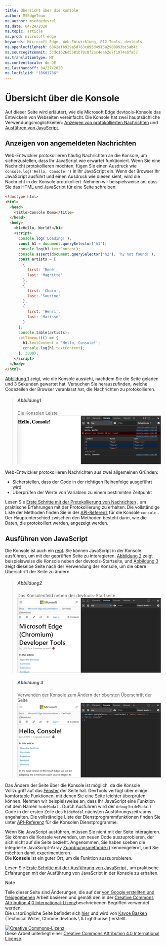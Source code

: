 ```yaml
---
title: Übersicht über die Konsole
author: MSEdgeTeam
ms.author: msedgedevrel
ms.date: 04/24/2020
ms.topic: article
ms.prod: microsoft-edge
keywords: Microsoft Edge, Web-Entwicklung, F12-Tools, devtools
ms.openlocfilehash: 6062afb929a5d763c095d4915a2960993bc5ab4c
ms.sourcegitcommit: 5cdc1626d5581b79c0f2ac4ea62e7f1974ebfa57
ms.translationtype: MT
ms.contentlocale: de-DE
ms.lasthandoff: 04/27/2020
ms.locfileid: "10601786"
---
```

<!-- Copyright Kayce Basques 

   Licensed under the Apache License, Version 2.0 (the "License");
   you may not use this file except in compliance with the License.
   You may obtain a copy of the License at

       https://www.apache.org/licenses/LICENSE-2.0

   Unless required by applicable law or agreed to in writing, software
   distributed under the License is distributed on an "AS IS" BASIS,
   WITHOUT WARRANTIES OR CONDITIONS OF ANY KIND, either express or implied.
   See the License for the specific language governing permissions and
   limitations under the License.  -->





# Übersicht über die Konsole   

  

Auf dieser Seite wird erläutert, wie die Microsoft Edge devtools-Konsole das Entwickeln von Webseiten vereinfacht.  Die Konsole hat zwei hauptsächliche Verwendungsmöglichkeiten: [Anzeigen von protokollierten Nachrichten](#viewing-logged-messages) und [Ausführen von JavaScript](#running-javascript).  

## Anzeigen von angemeldeten Nachrichten   

Web-Entwickler protokollieren häufig Nachrichten an die Konsole, um sicherzustellen, dass Ihr JavaScript wie erwartet funktioniert.  Wenn Sie eine Nachricht protokollieren möchten, fügen Sie einen Ausdruck wie `console.log('Hello, Console!')` in Ihr JavaScript ein.  Wenn der Browser Ihr JavaScript ausführt und einen Ausdruck wie diesen sieht, wird die Nachricht in der Konsole protokolliert.  Nehmen wir beispielsweise an, dass Sie das HTML und JavaScript für eine Seite schreiben:  

```html
<!doctype html>
<html>
  <head>
    <title>Console Demo</title>
  </head>
  <body>
    <h1>Hello, World!</h1>
    <script>
      console.log('Loading!');
      const h1 = document.querySelector('h1');
      console.log(h1.textContent);
      console.assert(document.querySelector('h2'), 'h2 not found!');
      const artists = [
        {
          first: 'René',
          last: 'Magritte'
        },
        {
          first: 'Chaim',
          last: 'Soutine'
        },
        {
          first: 'Henri',
          last: 'Matisse'
        }
      ];
      console.table(artists);
      setTimeout(() => {
        h1.textContent = 'Hello, Console!';
        console.log(h1.textContent);
      }, 3000);
    </script>
  </body>
</html>
```  

[Abbildung 1](#figure-1) zeigt, wie die Konsole aussieht, nachdem Sie die Seite geladen und 3 Sekunden gewartet hat.  Versuchen Sie herauszufinden, welche Codezeilen der Browser veranlasst hat, die Nachrichten zu protokollieren.  

> ##### Abbildung1  
> Die Konsolen Leiste  
> ![Die Konsolen Leiste][ImageConsole]  

Web-Entwickler protokollieren Nachrichten aus zwei allgemeinen Gründen:  

*   Sicherstellen, dass der Code in der richtigen Reihenfolge ausgeführt wird  
*   Überprüfen der Werte von Variablen zu einem bestimmten Zeitpunkt  

Lesen Sie [Erste Schritte mit der Protokollierung von Nachrichten][DevtoolsConsoleLoggingMessages] , um praktische Erfahrungen mit der Protokollierung zu erhalten.  Die vollständige Liste der Methoden finden Sie in der [API-Referenz][DevToolsConsoleAPI] für die Konsole `console` .  Der Hauptunterschied zwischen den Methoden besteht darin, wie die Daten, die protokolliert werden, angezeigt werden.  

## Ausführen von JavaScript   

Die Konsole ist auch ein [repl][WikiREPLoop].  Sie können JavaScript in der Konsole ausführen, um mit der geprüften Seite zu interagieren.  [Abbildung 2](#figure-2) zeigt beispielsweise die Konsole neben der devtools-Startseite, und [Abbildung 3](#figure-3) zeigt dieselbe Seite nach der Verwendung der Konsole, um die obere Überschrift der Seite zu ändern.  

> ##### Abbildung2  
> Das Konsolenfeld neben der devtools-Startseite  
> ![Das Konsolenfeld neben der devtools-Startseite][ImageConsoleOverview]  

> ##### Abbildung 3  
> Verwenden der Konsole zum Ändern der obersten Überschrift der Seite  
> ![Verwenden der Konsole zum Ändern der obersten Überschrift der Seite][ImageConsoleChangeTitle]  

Das Ändern der Seite über die Konsole ist möglich, da die Konsole Vollzugriff auf das [Fenster][MDNWindow] der Seite hat.  DevTools verfügt über einige komfortable Funktionen, mit denen Sie eine Seite leichter überprüfen können.  Nehmen wir beispielsweise an, dass Ihr JavaScript eine Funktion mit dem Namen `hideModal` .  Durch Ausführen wird der `debug(hideModal)` Code in der ersten Zeile des `hideModal` nächsten Ausführungszeitraums angehalten.  Die vollständige Liste der Dienstprogrammfunktionen finden Sie unter [API-Referenz][DevtoolsConsoleUtilitiesDebug] für die Konsolen Dienstprogramme.  

Wenn Sie JavaScript ausführen, müssen Sie nicht mit der Seite interagieren.  Sie können die Konsole verwenden, um neuen Code auszuprobieren, der sich nicht auf die Seite bezieht.  Angenommen, Sie haben soeben die integrierte JavaScript-Array [Zuordnungsmethode ()][MDNMap] kennengelernt, und Sie möchten damit experimentieren.  
Die **Konsole** ist ein guter Ort, um die Funktion auszuprobieren.  

Lesen Sie [Erste Schritte mit der Ausführung von JavaScript][ImageConsoleChangeTitle] , um praktische Erfahrungen mit der Ausführung von JavaScript in der Konsole zu erhalten.  

   

  

<!-- image links -->  

[ImageConsole]: /microsoft-edge/devtools-guide-chromium/media/console-console-demo.msft.png "Abbildung 1: die Konsolen Leiste"  
[ImageConsoleChangeTitle]: /microsoft-edge/devtools-guide-chromium/media/devtools-console-h1-changed.msft.png "Abbildung 3: Verwenden der Konsole zum Ändern der obersten Überschrift der Seite"  
[ImageConsoleOverview]: /microsoft-edge/devtools-guide-chromium/media/devtools-console-empty.msft.png "Abbildung 2: die Konsolen Leiste neben der devtools-Startseite"  

<!-- links -->  

[DevToolsConsoleAPI]: /microsoft-edge/devtools-guide-chromium/console/api "Konsolen-API-Referenz"  
[DevtoolsConsoleLoggingMessages]: /microsoft-edge/devtools-guide-chromium/console/log "Erste Schritte mit der Protokollierung von Nachrichten in der Konsole"  
[DevtoolsConsoleRunningJavascript]: /microsoft-edge/devtools-guide-chromium/console/javascript "Erste Schritte mit der Ausführung von JavaScript in der Konsole"  
[DevtoolsConsoleUtilitiesDebug]: /microsoft-edge/devtools-guide-chromium/console/utilities#debug "Debug-API-Referenz für Console Utilities"  

[MDNMap]: https://developer.mozilla.org/docs/Web/JavaScript/Reference/Global_Objects/Array/map "Array. Prototype. map () | MDN"  
[MDNWindow]: https://developer.mozilla.org/docs/Web/API/Window "Fenster | MDN"  

[WikiREPLoop]: https://en.wikipedia.org/wiki/Read%E2%80%93eval%E2%80%93print_loop "Lesen – eval – Print Loop – Wikipedia"  

> [!NOTE]
> Teile dieser Seite sind Änderungen, die auf der [von Google erstellten und freigegebenen][GoogleSitePolicies] Arbeit basieren und gemäß den in der [Creative Commons Attribution 4,0 International-Lizenz][CCA4IL]beschriebenen Begriffen verwendet werden.  
> Die ursprüngliche Seite befindet sich [hier](https://developers.google.com/web/tools/chrome-devtools/console/index) und wird von [Kayce Basken][KayceBasques] (Technical Writer, Chrome devtools \ & Lighthouse \) erstellt.  

[![Creative Commons-Lizenz][CCby4Image]][CCA4IL]  
Diese Arbeit unterliegt einer [Creative Commons Attribution 4.0 International License][CCA4IL].  

[CCA4IL]: https://creativecommons.org/licenses/by/4.0  
[CCby4Image]: https://i.creativecommons.org/l/by/4.0/88x31.png  
[GoogleSitePolicies]: https://developers.google.com/terms/site-policies  
[KayceBasques]: https://developers.google.com/web/resources/contributors/kaycebasques  

